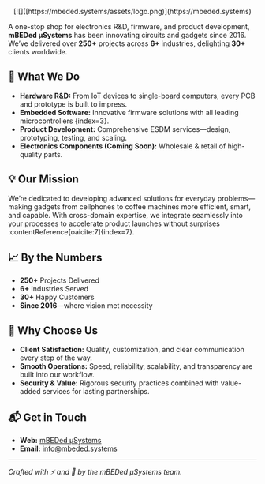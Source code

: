 <p align="center">
  [![]([https://mbeded.systems/assets/logo.png)](https://mbeded.systems)
</p>

A one-stop shop for electronics R&D, firmware, and product development, **mBEDed µSystems** has been innovating circuits and gadgets since 2016. We’ve delivered over **250+** projects across **6+** industries, delighting **30+** clients worldwide.

## 🚀 What We Do
- **Hardware R&D:** From IoT devices to single-board computers, every PCB and prototype is built to impress.  
- **Embedded Software:** Innovative firmware solutions with all leading microcontrollers  {index=3}.  
- **Product Development:** Comprehensive ESDM services—design, prototyping, testing, and scaling.  
- **Electronics Components (Coming Soon):** Wholesale & retail of high-quality parts.

## 💡 Our Mission
We’re dedicated to developing advanced solutions for everyday problems—making gadgets from cellphones to coffee machines more efficient, smart, and capable. With cross-domain expertise, we integrate seamlessly into your processes to accelerate product launches without surprises :contentReference[oaicite:7]{index=7}.

## 📈 By the Numbers
- **250+** Projects Delivered  
- **6+** Industries Served
- **30+** Happy Customers
- **Since 2016**—where vision met necessity

## 🤝 Why Choose Us
- **Client Satisfaction:** Quality, customization, and clear communication every step of the way.  
- **Smooth Operations:** Speed, reliability, scalability, and transparency are built into our workflow.  
- **Security & Value:** Rigorous security practices combined with value-added services for lasting partnerships.

## 📬 Get in Touch
- **Web:** [mBEDed μSystems](https://mbeded.Systems)  
- **Email:** [info@mbeded.systems](mailto:info@mbeded.systems)

---

*Crafted with ⚡️ and 🤖 by the mBEDed µSystems team.*  
